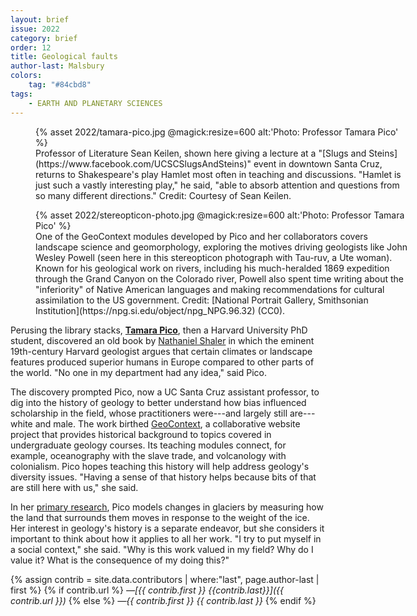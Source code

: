 ```yaml
---
layout: brief
issue: 2022
category: brief
order: 12
title: Geological faults
author-last: Malsbury
colors:
    tag: "#84cbd8"
tags:
    - EARTH AND PLANETARY SCIENCES
---
```

<figure class="briefs-full" style="width:600px">
  {% asset 2022/tamara-pico.jpg @magick:resize=600 alt:'Photo: Professor Tamara Pico' %}<figcaption markdown="span">Professor of Literature Sean Keilen, shown here giving a lecture at a "[Slugs and Steins](https://www.facebook.com/UCSCSlugsAndSteins)" event in downtown Santa Cruz, returns to Shakespeare's play Hamlet most often in teaching and discussions. "Hamlet is just such a vastly interesting play," he said, "able to absorb attention and questions from so many different directions." Credit: Courtesy of Sean Keilen.</figcaption>
</figure>

<figure class="briefs-full" style="width:600px">
  {% asset 2022/stereopticon-photo.jpg @magick:resize=600 alt:'Photo: Professor Tamara Pico' %}<figcaption markdown="span">One of the GeoContext modules developed by Pico and her collaborators covers landscape science and geomorphology, exploring the motives driving geologists like John Wesley Powell (seen here in this stereopticon photograph with Tau-ruv, a Ute woman). Known for his geological work on rivers, including his much-heralded 1869 expedition through the Grand Canyon on the Colorado river, Powell also spent time writing about the "inferiority" of Native American languages and making recommendations for cultural assimilation to the US government. Credit: [National Portrait Gallery, Smithsonian Institution](https://npg.si.edu/object/npg_NPG.96.32) (CC0).</figcaption>
</figure>

Perusing the library stacks, [**Tamara Pico**](https://tamarapico.github.io/index.html), then a Harvard University PhD student, discovered an old book by [Nathaniel Shaler](https://eps.harvard.edu/nathaniel-s-shaler-and-scientific-racism) in which the eminent 19th-century Harvard geologist argues that certain climates or landscape features produced superior humans in Europe compared to other parts of the world. "No one in my department had any idea," said Pico.

The discovery prompted Pico, now a UC Santa Cruz assistant professor, to dig into the history of geology to better understand how bias influenced scholarship in the field, whose practitioners were---and largely still are---white and male. The work birthed [GeoContext](https://geo-context.github.io/), a collaborative website project that provides historical background to topics covered in undergraduate geology courses. Its teaching modules connect, for example, oceanography with the slave trade, and volcanology with colonialism. Pico hopes teaching this history will help address geology's diversity issues. "Having a sense of that history helps because bits of that are still here with us," she said.

In her [primary research](https://tamarapico.github.io/research_edit.html), Pico models changes in glaciers by measuring how the land that surrounds them moves in response to the weight of the ice. Her interest in geology's history is a separate endeavor, but she considers it important to think about how it applies to all her work. "I try to put myself in a social context," she said. "Why is this work valued in my field? Why do I value it? What is the consequence of my doing this?"

{% assign contrib = site.data.contributors | where:"last", page.author-last | first %}
{% if contrib.url %}
*&mdash;[{{ contrib.first }} {{contrib.last}}]({{ contrib.url }})*
{% else %}
*&mdash;{{ contrib.first }} {{ contrib.last }}*
{% endif %}
